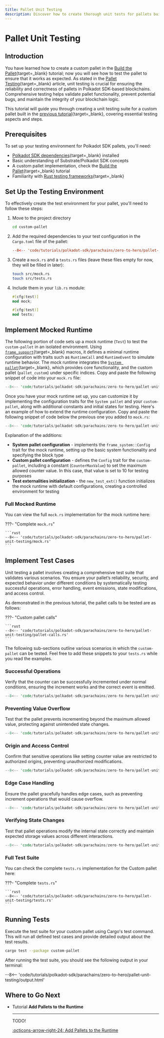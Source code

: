 ```yaml
---
title: Pallet Unit Testing
description: Discover how to create thorough unit tests for pallets built with the Polkadot SDK, using a custom pallet as a practical example.
---
```


# Pallet Unit Testing

## Introduction

You have learned how to create a custom pallet in the [Build the Pallet](/tutorials/polkadot-sdk/parachains/zero-to-hero//build-custom-pallet/){target=\_blank} tutorial; now you will see how to test the pallet to ensure that it works as expected. As stated in the [Pallet Testing](/develop/parachains/customize-parachain/pallet-testing/){target=\_blank} article, unit testing is crucial for ensuring the reliability and correctness of pallets in Polkadot SDK-based blockchains. Comprehensive testing helps validate pallet functionality, prevent potential bugs, and maintain the integrity of your blockchain logic.

This tutorial will guide you through creating a unit testing suite for a custom pallet built in the [previous tutorial](/tutorials/polkadot-sdk/parachains/zero-to-hero/build-custom-pallet/){target=\_blank}, covering essential testing aspects and steps.

## Prerequisites

To set up your testing environment for Polkadot SDK pallets, you'll need:

- [Polkadot SDK dependencies](/develop/parachains/get-started/install-polkadot-sdk/){target=\_blank} installed
- Basic understanding of Substrate/Polkadot SDK concepts
- A custom pallet implementation, check the [Build the Pallet](/tutorials/polkadot-sdk/parachains/build-custom-pallet/){target=\_blank} tutorial
- Familiarity with [Rust testing frameworks](https://doc.rust-lang.org/book/ch11-01-writing-tests.html){target=\_blank}

## Set Up the Testing Environment

To effectively create the test environment for your pallet, you'll need to follow these steps:

1. Move to the project directory

    ```bash
    cd custom-pallet
    ```

2. Add the required dependencies to your test configuration in the `Cargo.toml` file of the pallet:

    ```toml
    --8<-- 'code/tutorials/polkadot-sdk/parachains/zero-to-hero/pallet-unit-testing/cargo-dev-dependencies.toml'
    ```

3. Create a `mock.rs` and a `tests.rs` files (leave these files empty for now, they will be filled in later):

    ```bash
    touch src/mock.rs
    touch src/tests.rs
    ```

4. Include them in your `lib.rs` module:

    ```rust
    #[cfg(test)]
    mod mock;

    #[cfg(test)]
    mod tests;
    ```

## Implement Mocked Runtime

The following portion of code sets up a mock runtime (`Test`) to test the `custom-pallet` in an isolated environment. Using [`frame_support`](https://paritytech.github.io/polkadot-sdk/master/frame_support/index.html){target=\_blank} macros, it defines a minimal runtime configuration with traits such as `RuntimeCall` and `RuntimeEvent` to simulate runtime behavior. The mock runtime integrates the [`System pallet`](https://paritytech.github.io/polkadot-sdk/master/frame_system/index.html){target=\_blank}, which provides core functionality, and the custom pallet (`pallet_custom`) under specific indices. Copy and paste the following snippet of code into your `mock.rs` file:

```rust
--8<-- 'code/tutorials/polkadot-sdk/parachains/zero-to-hero/pallet-unit-testing/mock.rs:1:29'
```

Once you have your mock runtime set up, you can customize it by implementing the configuration traits for the `System pallet` and your `custom-pallet`, along with additional constants and initial states for testing. Here's an example of how to extend the runtime configuration. Copy and paste the following snippet of code below the previous one you added to `mock.rs`:

```rust
--8<-- 'code/tutorials/polkadot-sdk/parachains/zero-to-hero/pallet-unit-testing/mock.rs:30:52'
```

Explanation of the additions:

- **System pallet configuration** - implements the `frame_system::Config` trait for the mock runtime, setting up the basic system functionality and specifying the block type
- **Custom pallet configuration** - defines the `Config` trait for the `custom-pallet`, including a constant (`CounterMaxValue`) to set the maximum allowed counter value. In this case, that value is set to 10 for testing purposes
- **Test externalities initialization** - the `new_test_ext()` function initializes the mock runtime with default configurations, creating a controlled environment for testing

### Full Mocked Runtime

You can view the full `mock.rs` implementation for the mock runtime here:

???- "Complete `mock.rs`"

    ```rust
    --8<-- 'code/tutorials/polkadot-sdk/parachains/zero-to-hero/pallet-unit-testing/mock.rs'
    ```

## Implement Test Cases

Unit testing a pallet involves creating a comprehensive test suite that validates various scenarios. You ensure your pallet’s reliability, security, and expected behavior under different conditions by systematically testing successful operations, error handling, event emissions, state modifications, and access control.

As demonstrated in the previous tutorial, the pallet calls to be tested are as follows:

???- "Custom pallet calls"

    ```rust
    --8<-- 'code/tutorials/polkadot-sdk/parachains/zero-to-hero/pallet-unit-testing/pallet-calls.rs'
    ```

The following sub-sections outline various scenarios in which the `custom-pallet` can be tested. Feel free to add these snippets to your `tests.rs` while you read the examples.

### Successful Operations

Verify that the counter can be successfully incremented under normal conditions, ensuring the increment works and the correct event is emitted.

```rust
--8<-- 'code/tutorials/polkadot-sdk/parachains/zero-to-hero/pallet-unit-testing/tests.rs:42:60'
```

### Preventing Value Overflow

Test that the pallet prevents incrementing beyond the maximum allowed value, protecting against unintended state changes.

```rust
--8<-- 'code/tutorials/polkadot-sdk/parachains/zero-to-hero/pallet-unit-testing/tests.rs:61:75'
```

### Origin and Access Control

Confirm that sensitive operations like setting counter value are restricted to authorized origins, preventing unauthorized modifications.

```rust
--8<-- 'code/tutorials/polkadot-sdk/parachains/zero-to-hero/pallet-unit-testing/tests.rs:16:28'
```

### Edge Case Handling

Ensure the pallet gracefully handles edge cases, such as preventing increment operations that would cause overflow.

```rust
--8<-- 'code/tutorials/polkadot-sdk/parachains/zero-to-hero/pallet-unit-testing/tests.rs:76:90'
```

### Verifying State Changes

Test that pallet operations modify the internal state correctly and maintain expected storage values across different interactions.

```rust
--8<-- 'code/tutorials/polkadot-sdk/parachains/zero-to-hero/pallet-unit-testing/tests.rs:125:141'
```

### Full Test Suite

You can check the complete `tests.rs` implementation for the Custom pallet here:

???- "Complete `tests.rs`"

    ```rust
    --8<-- 'code/tutorials/polkadot-sdk/parachains/zero-to-hero/pallet-unit-testing/tests.rs'
    ```

## Running Tests

Execute the test suite for your custom pallet using Cargo's test command. This will run all defined test cases and provide detailed output about the test results.

```bash
cargo test --package custom-pallet
```

After running the test suite, you should see the following output in your terminal:

--8<-- 'code/tutorials/polkadot-sdk/parachains/zero-to-hero/pallet-unit-testing/output.html'

## Where to Go Next

<div class="grid cards" markdown>

-   <span class="badge tutorial">Tutorial</span> __Add Pallets to the Runtime__

    ---

    TODO!

    [:octicons-arrow-right-24: Add Pallets to the Runtime](/tutorials/polkadot-sdk/parachains/zero-to-hero/add-pallets-to-runtime/)

</div>